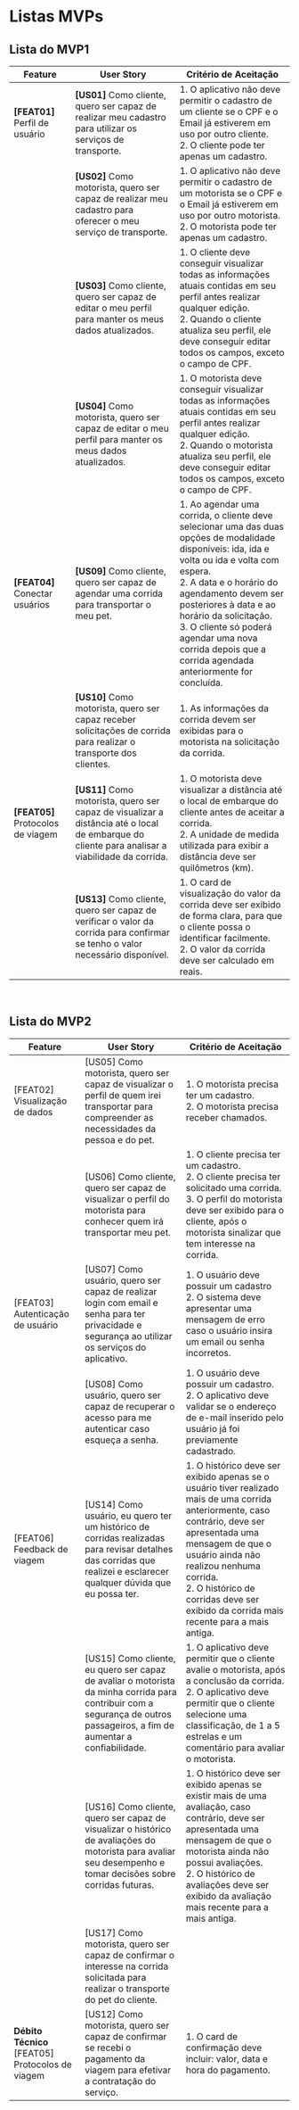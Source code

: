 # Listas MVPs

## Lista do MVP1

| Feature | User Story | Critério de Aceitação |
|---------|------------|-----------------------| 
| <b>[FEAT01]</b> Perfil de usuário <br> | <b>[US01]</b> Como cliente, quero ser capaz de realizar meu cadastro para utilizar os serviços de transporte. | 1. O aplicativo não deve permitir o cadastro de um cliente se o CPF e o Email já estiverem em uso por outro cliente. <br> 2. O cliente pode ter apenas um cadastro. |
|      | <b>[US02]</b> Como motorista, quero ser capaz de realizar meu cadastro para oferecer o meu serviço de transporte. | 1. O aplicativo não deve permitir o cadastro de um motorista se o CPF e o Email já estiverem em uso por outro motorista. <br> 2. O motorista pode ter apenas um cadastro. |
|      | <b>[US03]</b> Como cliente, quero ser capaz de editar o meu perfil para manter os meus dados atualizados. | 1. O cliente deve conseguir visualizar todas as informações atuais contidas em seu perfil antes realizar qualquer edição. <br> 2. Quando o cliente atualiza seu perfil, ele deve conseguir editar todos os campos, exceto o campo de CPF. | 
|      | <b>[US04]</b> Como motorista, quero ser capaz de editar o meu perfil para manter os meus dados atualizados. | 1. O motorista deve conseguir visualizar todas as informações atuais contidas em seu perfil antes realizar qualquer edição. <br> 2. Quando o motorista atualiza seu perfil, ele deve conseguir editar todos os campos, exceto o campo de CPF.|
| <b>[FEAT04]</b> Conectar usuários | <b>[US09]</b> Como cliente, quero ser capaz de agendar uma corrida para transportar o meu pet. | 1. Ao agendar uma corrida, o cliente deve selecionar uma das duas opções de modalidade disponíveis: ida, ida e volta ou ida e volta com espera. <br> 2. A data e o horário do agendamento devem ser posteriores à data e ao horário da solicitação. <br> 3. O cliente só poderá agendar uma nova corrida depois que a corrida agendada anteriormente for concluída. |
|      | <b>[US10]</b> Como motorista, quero ser capaz receber solicitações de corrida para realizar o transporte dos clientes. | 1. As informações da corrida devem ser exibidas para o motorista na solicitação da corrida.
| <b>[FEAT05]</b> Protocolos de viagem | <b>[US11]</b> Como motorista, quero ser capaz de visualizar a distância até o local de embarque do cliente para analisar a viabilidade da corrida. | 1. O motorista deve visualizar a distância até o local de embarque do cliente antes de aceitar a corrida. <br> 2. A unidade de medida utilizada para exibir a distância deve ser quilômetros (km). | 
|      | <b>[US13]</b> Como cliente, quero ser capaz de verificar o valor da corrida para confirmar se tenho o valor necessário disponível. | 1. O card de visualização do valor da corrida deve ser exibido de forma clara, para que o cliente possa o identificar facilmente. <br> 2. O valor da corrida deve ser calculado em reais. |

<br>

## Lista do MVP2

| Feature | User Story | Critério de Aceitação |
| ------- | ---------- | --------------------- |
|[FEAT02] Visualização de dados |[US05] Como motorista, quero ser capaz de visualizar o perfil de quem irei transportar para compreender as necessidades da pessoa e do pet. | 1. O motorista precisa ter um cadastro. <br> 2. O motorista precisa receber chamados. |
|         | [US06] Como cliente, quero ser capaz de visualizar o perfil do motorista para conhecer quem irá transportar meu pet. | 1. O cliente precisa ter um cadastro. <br> 2. O cliente precisa ter solicitado uma corrida. <br> 3. O perfil do motorista deve ser exibido para o cliente, após o motorista sinalizar que tem interesse na corrida. |
| [FEAT03] Autenticação de usuário | [US07] Como usuário, quero ser capaz de realizar login com email e senha para ter privacidade e segurança ao utilizar os serviços do aplicativo. | 1. O usuário deve possuir um cadastro <br> 2. O sistema deve apresentar uma mensagem de erro caso o usuário insira um email ou senha incorretos. |
|        | [US08] Como usuário, quero ser capaz de recuperar o acesso para me autenticar caso esqueça a senha. | 1. O usuário deve possuir um cadastro. <br> 2. O aplicativo deve validar se o endereço de e-mail inserido pelo usuário já foi previamente cadastrado. |
| [FEAT06] Feedback de viagem | [US14] Como usuário, eu quero ter um histórico de corridas realizadas para revisar detalhes das corridas que realizei e esclarecer qualquer dúvida que eu possa ter. | 1. O histórico deve ser exibido apenas se o usuário tiver realizado mais de uma corrida anteriormente, caso contrário, deve ser apresentada uma mensagem de que o usuário ainda não realizou nenhuma corrida. <br> 2. O histórico de corridas deve ser exibido da corrida mais recente para a mais antiga. |
|        | [US15] Como cliente, eu quero ser capaz de avaliar o motorista da minha corrida para contribuir com a segurança de outros passageiros, a fim de aumentar a confiabilidade. | 1. O aplicativo deve permitir que o cliente avalie o motorista, após a conclusão da corrida.  <br> 2. O aplicativo deve permitir que o cliente selecione uma classificação, de 1 a 5 estrelas e um comentário para avaliar o motorista. |
|        | [US16] Como cliente, quero ser capaz de visualizar o histórico de avaliações do motorista para avaliar seu desempenho e tomar decisões sobre corridas futuras. | 1. O histórico deve ser exibido apenas se existir mais de uma avaliação, caso contrário, deve ser apresentada uma mensagem de que o motorista ainda não possui avaliações. <br> 2. O histórico de avaliações deve ser exibido da avaliação mais recente para a mais antiga. |
|        | [US17] Como motorista, quero ser capaz de confirmar o interesse na corrida solicitada para realizar o transporte do pet do cliente. |  |
| **Débito Técnico** [FEAT05] Protocolos de viagem | [US12] Como motorista, quero ser capaz de confirmar se recebi o pagamento da viagem para efetivar a contratação do serviço. | 1. O card de confirmação deve incluir: valor, data e hora do pagamento. |

